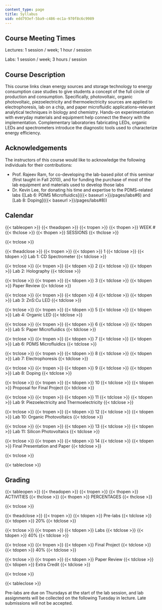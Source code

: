 ```yaml
---
content_type: page
title: Syllabus
uid: edd793ef-5ba9-c486-ec1a-970f8c6c9989
---
```


Course Meeting Times
--------------------

Lectures: 1 session / week; 1 hour / session

Labs: 1 session / week; 3 hours / session

Course Description
------------------

This course links clean energy sources and storage technology to energy consumption case studies to give students a concept of the full circle of production and consumption. Specifically, photovoltaic, organic photovoltaic, piezoelectricity and thermoelectricity sources are applied to electrophoresis, lab on a chip, and paper microfluidic applications–relevant analytical techniques in biology and chemistry. Hands-on experimentation with everyday materials and equipment help connect the theory with the implementation. Complementary laboratories fabricating LEDs, organic LEDs and spectrometers introduce the diagnostic tools used to characterize energy efficiency.

Acknowledgements
----------------

The instructors of this course would like to acknowledge the following individuals for their contributions:

*   Prof. Rajeev Ram, for co-developing the lab-based pilot of this seminar (first taught in Fall 2010), and for funding the purchase of most of the lab equipment and materials used to develop those labs
*   Dr. Kevin Lee, for donating his time and expertise to the PDMS-related labs ([Lab 6: PDMS Microfluidics]({{< baseurl >}}/pages/labs#6) and [Lab 8: Doping]({{< baseurl >}}/pages/labs#8))

Calendar
--------

{{< tableopen >}}
{{< theadopen >}}
{{< tropen >}}
{{< thopen >}}
WEEK #
{{< thclose >}}
{{< thopen >}}
SESSIONS
{{< thclose >}}

{{< trclose >}}

{{< theadclose >}}
{{< tropen >}}
{{< tdopen >}}
1
{{< tdclose >}}
{{< tdopen >}}
Lab 1: CD Spectrometer
{{< tdclose >}}

{{< trclose >}}
{{< tropen >}}
{{< tdopen >}}
2
{{< tdclose >}}
{{< tdopen >}}
Lab 2: Holography
{{< tdclose >}}

{{< trclose >}}
{{< tropen >}}
{{< tdopen >}}
3
{{< tdclose >}}
{{< tdopen >}}
Paper Review
{{< tdclose >}}

{{< trclose >}}
{{< tropen >}}
{{< tdopen >}}
4
{{< tdclose >}}
{{< tdopen >}}
Lab 3: ZnS:Cu LED
{{< tdclose >}}

{{< trclose >}}
{{< tropen >}}
{{< tdopen >}}
5
{{< tdclose >}}
{{< tdopen >}}
Lab 4: Organic LED
{{< tdclose >}}

{{< trclose >}}
{{< tropen >}}
{{< tdopen >}}
6
{{< tdclose >}}
{{< tdopen >}}
Lab 5: Paper Microfluidics
{{< tdclose >}}

{{< trclose >}}
{{< tropen >}}
{{< tdopen >}}
7
{{< tdclose >}}
{{< tdopen >}}
Lab 6: PDMS Microfluidics
{{< tdclose >}}

{{< trclose >}}
{{< tropen >}}
{{< tdopen >}}
8
{{< tdclose >}}
{{< tdopen >}}
Lab 7: Electrophoresis
{{< tdclose >}}

{{< trclose >}}
{{< tropen >}}
{{< tdopen >}}
9
{{< tdclose >}}
{{< tdopen >}}
Lab 8: Doping
{{< tdclose >}}

{{< trclose >}}
{{< tropen >}}
{{< tdopen >}}
10
{{< tdclose >}}
{{< tdopen >}}
Proposal for Final Project
{{< tdclose >}}

{{< trclose >}}
{{< tropen >}}
{{< tdopen >}}
11
{{< tdclose >}}
{{< tdopen >}}
Lab 9: Piezoelectricity and Thermoelectricity
{{< tdclose >}}

{{< trclose >}}
{{< tropen >}}
{{< tdopen >}}
12
{{< tdclose >}}
{{< tdopen >}}
Lab 10: Organic Photovoltaics
{{< tdclose >}}

{{< trclose >}}
{{< tropen >}}
{{< tdopen >}}
13
{{< tdclose >}}
{{< tdopen >}}
Lab 11: Silicon Photovoltaics
{{< tdclose >}}

{{< trclose >}}
{{< tropen >}}
{{< tdopen >}}
14
{{< tdclose >}}
{{< tdopen >}}
Final Presentation and Paper
{{< tdclose >}}

{{< trclose >}}

{{< tableclose >}}

Grading
-------

{{< tableopen >}}
{{< theadopen >}}
{{< tropen >}}
{{< thopen >}}
ACTIVITIES
{{< thclose >}}
{{< thopen >}}
PERCENTAGES
{{< thclose >}}

{{< trclose >}}

{{< theadclose >}}
{{< tropen >}}
{{< tdopen >}}
Pre-labs
{{< tdclose >}}
{{< tdopen >}}
20%
{{< tdclose >}}

{{< trclose >}}
{{< tropen >}}
{{< tdopen >}}
Labs
{{< tdclose >}}
{{< tdopen >}}
40%
{{< tdclose >}}

{{< trclose >}}
{{< tropen >}}
{{< tdopen >}}
Final Project
{{< tdclose >}}
{{< tdopen >}}
40%
{{< tdclose >}}

{{< trclose >}}
{{< tropen >}}
{{< tdopen >}}
Paper Review
{{< tdclose >}}
{{< tdopen >}}
Extra Credit
{{< tdclose >}}

{{< trclose >}}

{{< tableclose >}}

Pre-labs are due on Thursdays at the start of the lab session, and lab assignments will be collected on the following Tuesday in lecture. Late submissions will not be accepted.